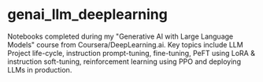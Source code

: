 # genai_llm_deeplearning
Notebooks completed during my "Generative AI with Large Language Models" course from Coursera/DeepLearning.ai. Key topics include LLM Project life-cycle, instruction prompt-tuning, fine-tuning, PeFT using LoRA & instruction soft-tuning, reinforcement learning using PPO and deploying LLMs in production.
